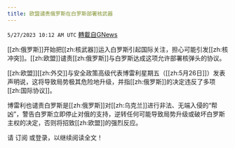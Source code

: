 ```yaml
---
title: 欧盟谴责俄罗斯在白罗斯部署核武器
---
```

`5/27/2023 10:12 AM UTC` [轉載自GNews](https://gnews.org/articles/1335506)


[[zh:俄罗斯]]开始把[[zh:核武器]]运入白罗斯引起国际关注，担心可能引发[[zh:核冲突]]。[[zh:欧盟]]谴责[[zh:俄罗斯]]与白罗斯达成这项允许部署核弹头的协议。

[[zh:欧盟]][[zh:外交]]与安全政策高级代表博雷利星期五（[[zh:5月26日]]）发表声明说，这将导致局势极其危险地升级，并指[[zh:俄罗斯]]的决定违反了多项[[zh:国际协议]]。

博雷利也谴责白罗斯是[[zh:俄罗斯]]对[[zh:乌克兰]]进行非法、无端入侵的“帮凶”，警告白罗斯立即停止对俄的支持，逆转任何可能导致局势升级或破坏白罗斯主权的决定，否则将招致[[zh:欧盟]]的强烈反应。

请 订阅 或登录，以继续阅读全文！

